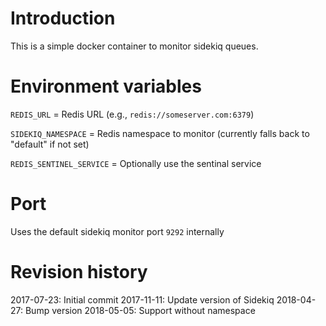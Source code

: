 # Introduction
This is a simple docker container to monitor sidekiq queues.

# Environment variables
`REDIS_URL` = Redis URL (e.g., `redis://someserver.com:6379`)

`SIDEKIQ_NAMESPACE` = Redis namespace to monitor (currently falls back to "default" if not set)

`REDIS_SENTINEL_SERVICE` = Optionally use the sentinal service

# Port
Uses the default sidekiq monitor port `9292` internally

# Revision history
2017-07-23: Initial commit
2017-11-11: Update version of Sidekiq
2018-04-27: Bump version
2018-05-05: Support without namespace

